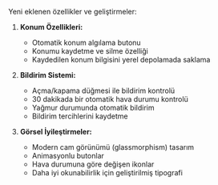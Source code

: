 Yeni eklenen özellikler ve geliştirmeler:

1. **Konum Özellikleri:**
   - Otomatik konum algılama butonu
   - Konumu kaydetme ve silme özelliği
   - Kaydedilen konum bilgisini yerel depolamada saklama

2. **Bildirim Sistemi:**
   - Açma/kapama düğmesi ile bildirim kontrolü
   - 30 dakikada bir otomatik hava durumu kontrolü
   - Yağmur durumunda otomatik bildirim
   - Bildirim tercihlerini kaydetme

3. **Görsel İyileştirmeler:**
   - Modern cam görünümü (glassmorphism) tasarım
   - Animasyonlu butonlar
   - Hava durumuna göre değişen ikonlar
   - Daha iyi okunabilirlik için geliştirilmiş tipografi
   
